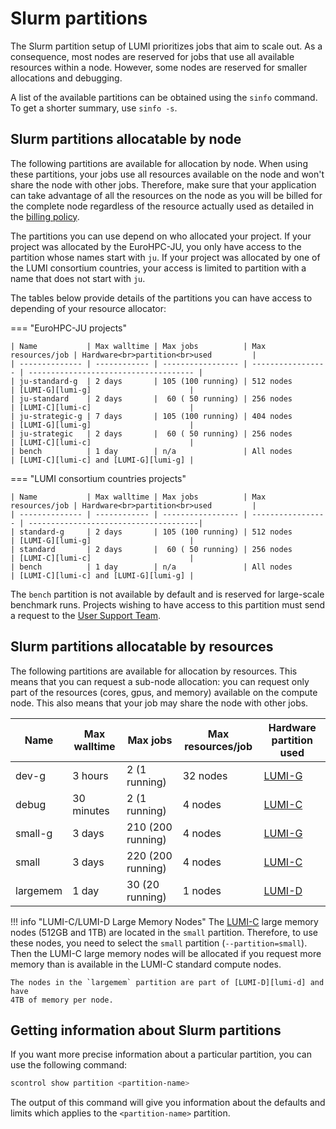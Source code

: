 # Slurm partitions

[lumi-c]: ../../hardware/lumic.md
[lumi-g]: ../../hardware/lumig.md
[lumi-d]: ../../hardware/lumid.md
[helpdesk]: ../../helpdesk/index.md

The Slurm partition setup of LUMI prioritizes jobs that aim to scale out.
As a consequence, most nodes are reserved for jobs that use all available resources
within a node.
However, some nodes are reserved for smaller allocations and debugging.

A list of the available partitions can be obtained using the `sinfo` command.
To get a shorter summary, use `sinfo -s`.

## Slurm partitions allocatable by node

The following partitions are available for allocation by node. When using
these partitions, your jobs use all resources available on the node and won't
share the node with other jobs. Therefore, make sure that your application can
take advantage of all the resources on the node as you will be billed for the
complete node regardless of the resource actually used as detailed in the
[billing policy](../../runjobs/lumi_env/billing.md#standard-and-bench-partitions).

The partitions you can use depend on who allocated your project. If your project
was allocated by the EuroHPC-JU, you only have access to the partition whose
names start with `ju`. If your project was allocated by one of the LUMI
consortium countries, your access is limited to partition with a name that does
not start with `ju`.

The tables below provide details of the partitions you can have access to
depending of your resource allocator:

=== "EuroHPC-JU projects"

    | Name           | Max walltime | Max jobs          | Max resources/job | Hardware<br>partition<br>used         |
    | -------------- | ------------ | ----------------- | ----------------- | ------------------------------------- |
    | ju-standard-g  | 2 days       | 105 (100 running) | 512 nodes         | [LUMI-G][lumi-g]                      |
    | ju-standard    | 2 days       |  60 ( 50 running) | 256 nodes         | [LUMI-C][lumi-c]                      |
    | ju-strategic-g | 7 days       | 105 (100 running) | 404 nodes         | [LUMI-G][lumi-g]                      |
    | ju-strategic   | 2 days       |  60 ( 50 running) | 256 nodes         | [LUMI-C][lumi-c]                      |
    | bench          | 1 day        | n/a               | All nodes         | [LUMI-C][lumi-c] and [LUMI-G][lumi-g] |

=== "LUMI consortium countries projects"

    | Name           | Max walltime | Max jobs          | Max resources/job | Hardware<br>partition<br>used         |
    | -------------- | ------------ | ----------------- | ----------------- | --------------------------------------|
    | standard-g     | 2 days       | 105 (100 running) | 512 nodes         | [LUMI-G][lumi-g]                      |
    | standard       | 2 days       |  60 ( 50 running) | 256 nodes         | [LUMI-C][lumi-c]                      |
    | bench          | 1 day        | n/a               | All nodes         | [LUMI-C][lumi-c] and [LUMI-G][lumi-g] |


The `bench` partition is not available by default and is reserved for
large-scale benchmark runs. Projects wishing to have access to this partition
must send a request to the [User Support Team][helpdesk].

## Slurm partitions allocatable by resources

The following partitions are available for allocation by resources. This means
that you can request a sub-node allocation: you can request only part of the
resources (cores, gpus, and memory) available on the compute node. This also means
that your job may share the node with other jobs.

| Name     | Max walltime | Max jobs                | Max resources/job  | Hardware partition used |
| -------- | ------------ | ----------------------- | ------------------ | ----------------------- |
| dev-g    | 3 hours      |   2 (1 running)         | 32 nodes           | [LUMI-G][lumi-g]        |
| debug    | 30 minutes   |   2 (1 running)         |  4 nodes           | [LUMI-C][lumi-c]        |
| small-g  | 3 days       | 210 (200 running)       |  4 nodes           | [LUMI-G][lumi-g]        |
| small    | 3 days       | 220 (200 running)       |  4 nodes           | [LUMI-C][lumi-c]        |
| largemem | 1 day        |  30 (20 running)        |  1 nodes           | [LUMI-D][lumi-d]        |

!!! info "LUMI-C/LUMI-D Large Memory Nodes"
    The [LUMI-C][lumi-c] large memory nodes (512GB and 1TB) are located in the
    `small` partition. Therefore, to use these nodes, you need to
    select the `small` partition (`--partition=small`). Then the LUMI-C large
    memory nodes will be allocated if you request more memory than is available
    in the LUMI-C standard compute nodes.

    The nodes in the `largemem` partition are part of [LUMI-D][lumi-d] and have
    4TB of memory per node.

## Getting information about Slurm partitions

If you want more precise information about a particular partition, you can use
the following command:

```bash
scontrol show partition <partition-name>
```

The output of this command will give you information about the defaults and
limits which applies to the `<partition-name>` partition.
